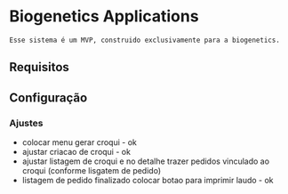 # Biogenetics Applications
	Esse sistema é um MVP, construido exclusivamente para a biogenetics.

## Requisitos

## Configuração


### Ajustes

- colocar menu gerar croqui - ok
- ajustar criacao de croqui - ok
- ajustar listagem de croqui e no detalhe trazer pedidos vinculado ao croqui (conforme lisgatem de pedido)
- listagem de pedido finalizado colocar botao para imprimir laudo - ok

